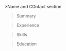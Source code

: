 <body>
>Name and COntact section
<div> </div>

>Summary
<div> </div>

>Experience
<div> </div>


>Skills
<div> </div>

>Education
<div> </div>



<body>
